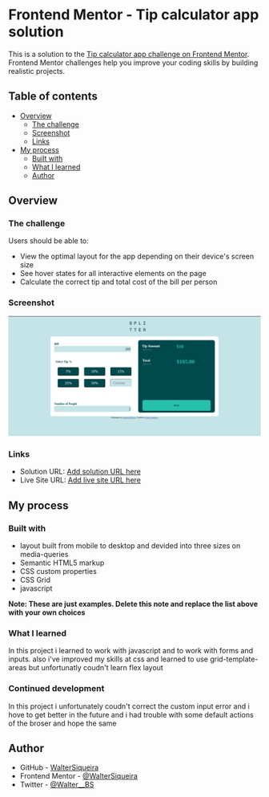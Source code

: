 # Frontend Mentor - Tip calculator app solution

This is a solution to the [Tip calculator app challenge on Frontend Mentor](https://www.frontendmentor.io/challenges/tip-calculator-app-ugJNGbJUX). Frontend Mentor challenges help you improve your coding skills by building realistic projects.

## Table of contents

- [Overview](#overview)
  - [The challenge](#the-challenge)
  - [Screenshot](#screenshot)
  - [Links](#links)
- [My process](#my-process)
  - [Built with](#built-with)
  - [What I learned](#what-i-learned)
  - [Author](#author)



## Overview

### The challenge

Users should be able to:

- View the optimal layout for the app depending on their device's screen size
- See hover states for all interactive elements on the page
- Calculate the correct tip and total cost of the bill per person

### Screenshot

![](./images/print.png)

### Links

- Solution URL: [Add solution URL here](https://your-solution-url.com)
- Live Site URL: [Add live site URL here](https://your-live-site-url.com)

## My process

### Built with
- layout built from mobile to desktop and devided into three sizes on media-queries
- Semantic HTML5 markup
- CSS custom properties
- CSS Grid
- javascript 


**Note: These are just examples. Delete this note and replace the list above with your own choices**

### What I learned

In this project i learned to work with javascript and to work with forms and inputs. also i've improved my skills at css and learned to use grid-template-areas but unfortunatly coudn't learn flex layout



### Continued development

In this project i unfortunately coudn't correct the custom input error and i hove to get better in the future and i had trouble with some default actions of the broser and hope the same


## Author
- GitHub - [WalterSiqueira](https://github.com/WalterSiqueira)
- Frontend Mentor - [@WalterSiqueira](https://www.frontendmentor.io/profile/WalterSiqueira)
- Twitter - [@Walter__BS](https://twitter.com/Walter__BS)



